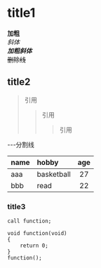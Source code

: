 # title1
**加粗**  
*斜体*  
***加粗斜体***  
~~删除线~~  

## title2
>引用  
>>引用  
>>>引用  

---分割线

name|hobby|age
--|:--|:--:
aaa|basketball|27
bbb|read|22

### title3
`call function;`

```
void function(void)
{
    return 0;
}
function();
```  
